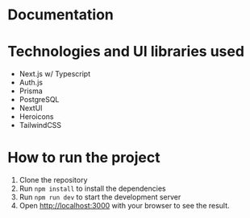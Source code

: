 # Documentation

# Technologies and UI libraries used 

- Next.js w/ Typescript
- Auth.js
- Prisma
- PostgreSQL
- NextUI
- Heroicons
- TailwindCSS

# How to run the project

1. Clone the repository
2. Run `npm install` to install the dependencies
3. Run `npm run dev` to start the development server
4. Open [http://localhost:3000](http://localhost:3000) with your browser to see the result.

